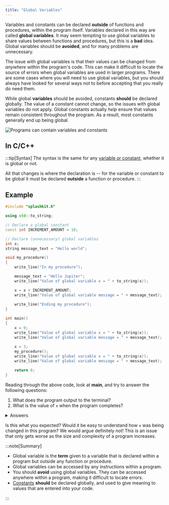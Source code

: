 ```yaml
---
title: "Global Variables"
---
```


Variables and constants can be declared **outside** of functions and procedures, within the program itself. Variables declared in this way are called **global variables**.
It may seem tempting to use global variables to share values between functions and procedures, but this is a **bad** idea. Global variables should be **avoided**, and for many problems are unnecessary.

The issue with global variables is that their values can be changed from *anywhere* within the program's code. This can make it difficult to locate the source of errors when global variables are used in larger programs. There are some cases where you will need to use global variables, but you should always have looked for several ways not to before accepting that you really do need them.

While global **variables** should be avoided, constants **should** be declared globally. The value of a constant cannot change, so the issues with global variables do not apply. Global constants actually *help* ensure that values remain consistent throughout the program. As a result, most constants generally end up being global.

![Programs can contain variables and constants](./images/program-var-const.png "Programs can contain variables and constants")

## In C/C++

:::tip[Syntax]
The syntax is the same for any [variable or constant](/book/part-2-organised-code/1-starting-cpp/1-concepts/4-1-variable-constant), whether it is global or not.
<!-- TODO: make "constant" a link to the page in P2C1 when the concept has been added -->
All that changes is where the declaration is -- for the variable or constant to be global it must be declared **outside** a function or procedure.
:::

## Example

```cpp
#include "splashkit.h"

using std::to_string;

// Declare a global constant
const int INCREMENT_AMOUNT = 10;

// Declare (unnecessary) global variables
int x;
string message_text = "Hello world";

void my_procedure()
{
    write_line("In my procedure");

    message_text = "Hello Jupiter";
    write_line("Value of global variable x = " + to_string(x));

    x = x + INCREMENT_AMOUNT;
    write_line("Value of global variable message = " + message_text);
    
    write_line("Ending my procedure");
}

int main() 
{
    x = 9;
    write_line("Value of global variable x = " + to_string(x));
    write_line("Value of global variable message = " + message_text);
    
    x = 3;
    my_procedure();
    write_line("Value of global variable x = " + to_string(x));
    write_line("Value of global variable message = " + message_text);

    return 0;
}
```

Reading through the above code, look at **main**, and try to answer the following questions:

1. What does the program output to the terminal?
2. What is the value of `x` when the program completes?

<details>
  <summary role="button">Answers</summary>
  
1. Program output:

  ```bash
  Value of global variable x = 9
  Value of global variable message = Hello world
  In my procedure
  Value of global variable x = 3
  Value of global variable message = Hello Jupiter
  Ending my procedure
  Value of global variable x = 13
  Value of global variable message = Hello Jupiter
  ```

2. Value of `x` at program completion: 13.
</details>
</span>

Is this what you expected?
Would it be easy to understand how `x` was being changed in this program?
We would argue definitely not!
This is an issue that only gets worse as the size and complexity of a program increases.

:::note[Summary]

- Global variable is the **term** given to a variable that is declared within a program but outside any function or procedure.
- Global variables can be accessed by any instructions within a program.
- You should **avoid** using global variables. They can be accessed anywhere within a program, making it difficult to locate errors.
- [Constants](/book/part-1-instructions/1-sequence-and-data/1-concepts/07-variable#constants) **should** be declared globally, and used to give meaning to values that are entered into your code.

:::
